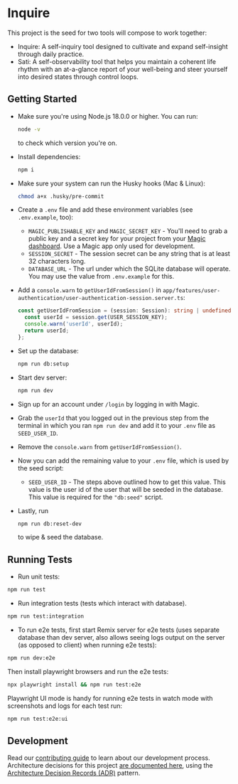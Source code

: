 # Inquire

This project is the seed for two tools will compose to work together:
- Inquire: A self-inquiry tool designed to cultivate and expand self-insight through daily practice.
- Sati: A self-observability tool that helps you maintain a coherent life rhythm with an at-a-glance report of your well-being and steer yourself into desired states through control loops.

## Getting Started

- Make sure you're using Node.js 18.0.0 or higher. You can run:

  ```sh
  node -v
  ```

  to check which version you're on.

- Install dependencies:

  ```sh
  npm i
  ```

- Make sure your system can run the Husky hooks (Mac & Linux):

  ```sh
  chmod a+x .husky/pre-commit
  ```

- Create a `.env` file and add these environment variables (see `.env.example`, too):

  - `MAGIC_PUBLISHABLE_KEY` and `MAGIC_SECRET_KEY` - You'll need to grab a public key and a secret key for your project from your [Magic dashboard](https://magic.link). Use a Magic app only used for development.
  - `SESSION_SECRET` - The session secret can be any string that is at least 32 characters long.
  - `DATABASE_URL` - The url under which the SQLite database will operate. You may use the value from `.env.example` for this.

- Add a `console.warn` to `getUserIdFromSession()` in `app/features/user-authentication/user-authentication-session.server.ts`:

  ```ts
  const getUserIdFromSession = (session: Session): string | undefined => {
    const userId = session.get(USER_SESSION_KEY);
    console.warn('userId', userId);
    return userId;
  };
  ```

- Set up the database:

  ```sh
  npm run db:setup
  ```

- Start dev server:

  ```sh
  npm run dev
  ```

- Sign up for an account under `/login` by logging in with Magic.

- Grab the `userId` that you logged out in the previous step from the terminal in which you ran `npm run dev` and add it to your `.env` file as `SEED_USER_ID`.

- Remove the `console.warn` from `getUserIdFromSession()`.

- Now you can add the remaining value to your `.env` file, which is used by the seed script:

  - `SEED_USER_ID` - The steps above outlined how to get this value. This value
    is the user id of the user that will be seeded in the database. This value
    is required for the `"db:seed"` script.

- Lastly, run

  ```sh
  npm run db:reset-dev
  ```

  to wipe & seed the database.

## Running Tests

- Run unit tests:

```sh
npm run test
```

- Run integration tests (tests which interact with database).

```sh
npm run test:integration
```

- To run e2e tests, first start Remix server for e2e tests (uses separate database than dev server, also allows seeing logs output on the server (as opposed to client) when running e2e tests):

```sh
npm run dev:e2e
```

Then install playwright browsers and run the e2e tests:

```sh
npx playwright install && npm run test:e2e
```

Playwright UI mode is handy for running e2e tests in watch mode with screenshots and logs for each test run:

```sh
npm run test:e2e:ui
```

## Development

Read our [contributing guide][contributing] to learn about our development process. Architecture decisions for this project [are documented here][adrs], using the [Architecture Decision Records (ADR)][adrs-pattern] pattern.

<!-- Links -->

[adrs-pattern]: http://thinkrelevance.com/blog/2011/11/15/documenting-architecture-decisions

<!-- Repo links -->

[adrs]: https://github.com/iulspop/inquire/tree/main/docs/adr
[contributing]: https://github.com/iulspop/inquire/blob/main/CONTRIBUTING.md
